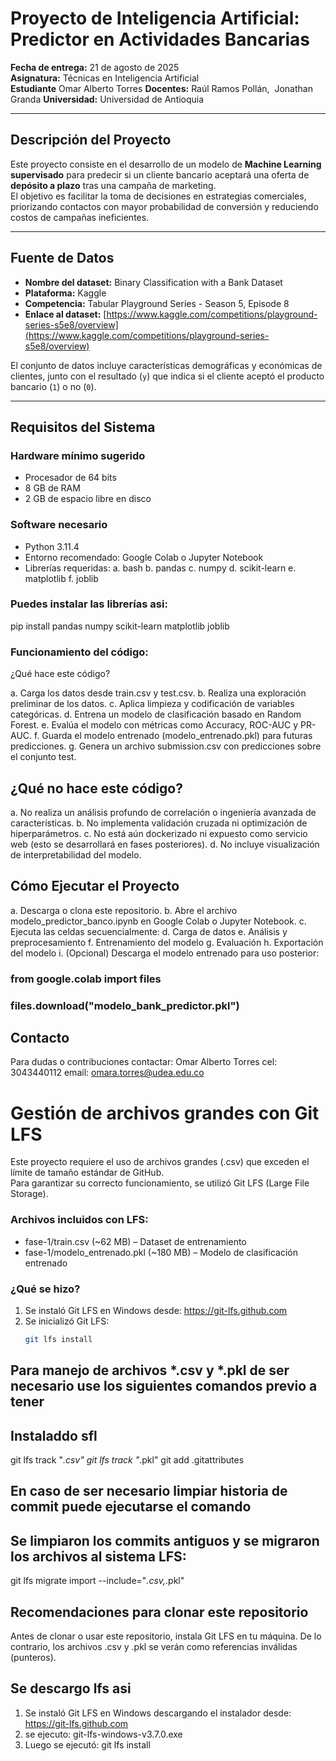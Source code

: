 #  Proyecto de Inteligencia Artificial: Predictor en Actividades Bancarias

**Fecha de entrega:** 21 de agosto de 2025  
**Asignatura:**  Técnicas en Inteligencia Artificial  
**Estudiante**   Omar Alberto Torres
**Docentes:**     Raúl Ramos Pollán,  Jonathan Granda
**Universidad:** Universidad de Antioquia

---

##  Descripción del Proyecto

Este proyecto consiste en el desarrollo de un modelo de **Machine Learning supervisado** para predecir si un cliente bancario aceptará una oferta de **depósito a plazo** tras una campaña de marketing.  
El objetivo es facilitar la toma de decisiones en estrategias comerciales, priorizando contactos con mayor probabilidad de conversión y reduciendo costos de campañas ineficientes.

---

## Fuente de Datos

- **Nombre del dataset:** Binary Classification with a Bank Dataset  
- **Plataforma:** Kaggle  
- **Competencia:** Tabular Playground Series - Season 5, Episode 8  
- **Enlace al dataset:** [https://www.kaggle.com/competitions/playground-series-s5e8/overview](https://www.kaggle.com/competitions/playground-series-s5e8/overview)

El conjunto de datos incluye características demográficas y económicas de clientes, junto con el resultado (`y`) que indica si el cliente aceptó el producto bancario (`1`) o no (`0`).

---

## Requisitos del Sistema

### Hardware mínimo sugerido
- Procesador de 64 bits
- 8 GB de RAM
- 2 GB de espacio libre en disco

### Software necesario
- Python 3.11.4
- Entorno recomendado: Google Colab o Jupyter Notebook
- Librerías requeridas:
  a. bash
  b. pandas
  c. numpy
  d. scikit-learn
  e. matplotlib
  f. joblib

### Puedes instalar las librerías asi:
pip install pandas numpy scikit-learn matplotlib joblib

### Funcionamiento del código: 
¿Qué hace este código?

a. Carga los datos desde train.csv y test.csv.
b. Realiza una exploración preliminar de los datos.
c. Aplica limpieza y codificación de variables categóricas.
d. Entrena un modelo de clasificación basado en Random Forest.
e. Evalúa el modelo con métricas como Accuracy, ROC-AUC y PR-AUC.
f. Guarda el modelo entrenado (modelo_entrenado.pkl) para futuras predicciones.
g. Genera un archivo submission.csv con predicciones sobre el conjunto test.

## ¿Qué no hace este código?
a. No realiza un análisis profundo de correlación o ingeniería avanzada de características.
b. No implementa validación cruzada ni optimización de hiperparámetros.
c. No está aún dockerizado ni expuesto como servicio web (esto se desarrollará en fases posteriores).
d. No incluye visualización de interpretabilidad del modelo.

## Cómo Ejecutar el Proyecto
a. Descarga o clona este repositorio.
b. Abre el archivo modelo_predictor_banco.ipynb en Google Colab o Jupyter Notebook.
c. Ejecuta las celdas secuencialmente:
d. Carga de datos
e. Análisis y preprocesamiento
f. Entrenamiento del modelo
g. Evaluación
h. Exportación del modelo
i. (Opcional) Descarga el modelo entrenado para uso posterior:
   ### from google.colab import files
   ### files.download("modelo_bank_predictor.pkl") 

##  Contacto
Para dudas o contribuciones contactar:
Omar Alberto Torres
cel: 3043440112
email: omara.torres@udea.edu.co

# Gestión de archivos grandes con Git LFS

Este proyecto requiere el uso de archivos grandes (.csv) que exceden el límite de tamaño estándar de GitHub.  
Para garantizar su correcto funcionamiento, se utilizó Git LFS (Large File Storage).

### Archivos incluidos con LFS:
- fase-1/train.csv (~62 MB) – Dataset de entrenamiento
- fase-1/modelo_entrenado.pkl (~180 MB) – Modelo de clasificación entrenado

### ¿Qué se hizo?

1. Se instaló Git LFS en Windows desde: https://git-lfs.github.com
2. Se inicializó Git LFS:
   ```bash
   git lfs install

## Para manejo de archivos *.csv  y *.pkl de ser necesario use los siguientes comandos previo a tener 
## Instaladdo sfl
git lfs track "*.csv"
git lfs track "*.pkl"
git add .gitattributes

## En caso de ser necesario limpiar historia de commit puede ejecutarse el comando
## Se limpiaron los commits antiguos y se migraron los archivos al sistema LFS:
git lfs migrate import --include="*.csv,*.pkl"

## Recomendaciones para clonar este repositorio
Antes de clonar o usar este repositorio, instala Git LFS en tu máquina.
De lo contrario, los archivos .csv y .pkl se verán como referencias inválidas (punteros).

## Se descargo lfs asi
1. Se instaló Git LFS en Windows descargando el instalador desde: https://git-lfs.github.com
2. se ejecuto: git-lfs-windows-v3.7.0.exe
3. Luego se ejecutó:
   git lfs install




